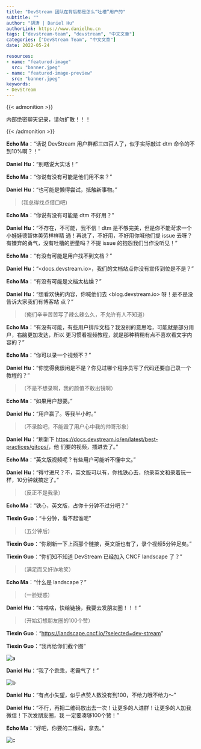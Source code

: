 ```yaml
---
title: "DevStream 团队在背后都是怎么“吐槽”用户的"
subtitle: ""
author: "胡涛 | Daniel Hu"
authorLink: https://www.danielhu.cn
tags: ["devstream-team", "devstream", "中文文章"]
categories: ["DevStream Team", "中文文章"]
date: 2022-05-24

resources:
- name: "featured-image"
  src: "banner.jpeg"
- name: "featured-image-preview"
  src: "banner.jpeg"
keywords:
- DevStream
---
```


{{< admonition >}}

内部绝密聊天记录，请勿扩散！！！

{{< /admonition >}}

**Echo Ma**：“话说 DevStream 用户群都三四百人了，似乎实际敲过 dtm 命令的不到10%啊？！”

**Daniel Hu**：“别瞎说大实话！”

**Echo Ma**：“你说有没有可能是他们用不来？”

**Daniel Hu**：“也可能是懒得尝试，抵触新事物。”

> (我总得找点借口吧)

**Echo Ma**：“你说有没有可能是 dtm 不好用？”

**Daniel Hu**：“不存在，不可能，我不信！dtm 是不够完美，但是你不能苛求一个小娃娃德智体美劳样样精
通！再说了，不好用，不好用你喊他们提 issue 去呀？有嫌弃的勇气，没有吐槽的胆量吗？不提 issue 
的抱怨我们当作没听见！”

**Echo Ma**：“有没有可能是用户找不到文档？”

**Daniel Hu**：“<docs.devstream.io>，我们的文档站点你没有宣传到位是不是？”

**Echo Ma**：“有没有可能是文档太枯燥？”

**Daniel Hu**：“想看欢快的内容，你喊他们去 <blog.devstream.io> 呀！是不是没告诉大家我们有博客站
点？”

>（俺们辛辛苦苦写了辣么辣么久，不允许有人不知道）

**Echo Ma**：“有没有可能，有些用户排斥文档？我没别的意思哈，可能就是部分用户，右脑更加发达，所以
更习惯看视频教程，就是那种稍稍有点不喜欢看文字内容的？”

**Echo Ma**：“你可以录一个视频不？”

**Daniel Hu**：“你觉得我很闲是不是？你见过哪个程序员写了代码还要自己录一个教程的？”

>（不是不想录啊，我的颜值不敢出镜啊）

**Echo Ma**：“如果用户想要。”

**Daniel Hu**：“用户赢了。等我半小时。”

>（不录脸吧，不能毁了用户心中我的帅哥形象）

**Daniel Hu**：“刷新下 <https://docs.devstream.io/en/latest/best-practices/gitops/>，他
们要的视频，插进去了。”

**Echo Ma**：“英文版视频呢？有些用户可能听不懂中文。”

**Daniel Hu**：“得寸进尺？不，英文版可以有，你找铁心去，他录英文和录着玩一样，10分钟就搞定了。”

>（反正不是我录）

**Echo Ma**：“铁心，英文版，占你十分钟不过分吧？”

**Tiexin Guo**：“十分钟，看不起谁呢”

>（五分钟后）

**Tiexin Guo**：“你刷新一下上面那个链接，英文版也有了，录个视频5分钟足矣。”

**Tiexin Guo**：“你们知不知道 DevStream 已经加入 CNCF landscape 了？”

>（满足而又奸诈地笑）

**Echo Ma**：“什么是 landscape？”

>（一脸疑惑）

**Daniel Hu**：“啥啥啥，快给链接，我要去发朋友圈！！！”

>（开始幻想朋友圈的100个赞）

**Tiexin Guo**：“<https://landscape.cncf.io/?selected=dev-stream>”

**Tiexin Guo**：“我再给你们截个图”

![a](./a.jpg)

**Daniel Hu**：“我了个乖乖，老霸气了！”

![b](./b.jpg)

**Daniel Hu**：“有点小失望，似乎点赞人数没有到100，不给力哦不给力～”

**Daniel Hu**：“不行，再把二维码放出去一次！让更多的人进群！让更多的人加我微信！下次发朋友圈，我
一定要凑够100个赞！”

**Echo Ma**：“好吧，你要的二维码，拿去。”

![c](./c.jpg)
